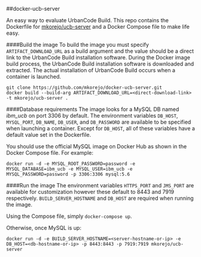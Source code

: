 ##docker-ucb-server

An easy way to evaluate UrbanCode Build. This repo contains the Dockerfile for [mkorejo/ucb-server](https://hub.docker.com/r/mkorejo/ucb-server/) and a Docker Compose file to make life easy.

####Build the image
To build the image you must specify `ARTIFACT_DOWNLOAD_URL` as a build argument and the value should be a direct link to the UrbanCode Build installation software. During the Docker image build process, the UrbanCode Build installation software is downloaded and extracted. The actual installation of UrbanCode Build occurs when a container is launched.
```
git clone https://github.com/mkorejo/docker-ucb-server.git
docker build --build-arg ARTIFACT_DOWNLOAD_URL=<direct-download-link> -t mkorejo/ucb-server .
```

####Database requirements
The image looks for a MySQL DB named *ibm_ucb* on port 3306 by default. The environment variables `DB_HOST`, `MYSQL_PORT`, `DB_NAME`, `DB_USER`, and `DB_PASSWORD` are available to be specified when launching a container. Except for `DB_HOST`, all of these variables have a default value set in the Dockerfile.

You should use the official MySQL image on Docker Hub as shown in the Docker Compose file. For example:
```
docker run -d -e MYSQL_ROOT_PASSWORD=password -e MYSQL_DATABASE=ibm_ucb -e MYSQL_USER=ibm_ucb -e MYSQL_PASSWORD=password -p 3306:3306 mysql:5.6
```

####Run the image
The environment variables `HTTPS_PORT` and `JMS_PORT` are available for customization however these default to 8443 and 7919 respectively. `BUILD_SERVER_HOSTNAME` and `DB_HOST` are required when running the image.

Using the Compose file, simply `docker-compose up`.

Otherwise, once MySQL is up:
```
docker run -d -e BUILD_SERVER_HOSTNAME=<server-hostname-or-ip> -e DB_HOST=<db-hostname-or-ip> -p 8443:8443 -p 7919:7919 mkorejo/ucb-server
```
